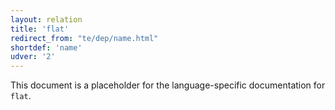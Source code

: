 ```yaml
---
layout: relation
title: 'flat'
redirect_from: "te/dep/name.html"
shortdef: 'name'
udver: '2'
---
```


This document is a placeholder for the language-specific documentation
for `flat`.
